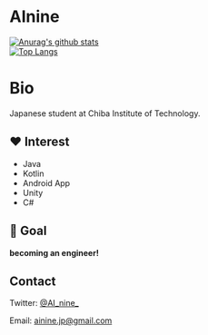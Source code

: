 # AInine
[![Anurag's github stats](https://github-readme-stats.vercel.app/api?username=AInine9)](https://github.com/anuraghazra/github-readme-stats)  
[![Top Langs](https://github-readme-stats.vercel.app/api/top-langs/?username=AInine9)](https://github.com/anuraghazra/github-readme-stats)  

# Bio
Japanese student at Chiba Institute of Technology.

## :heart: Interest
- Java
- Kotlin
- Android App
- Unity
- C#

## :checkered_flag: Goal
**becoming an engineer!**

## Contact
Twitter: [@AI_nine_](https://twitter.com/AI_nine_)

Email: ainine.jp@gmail.com

